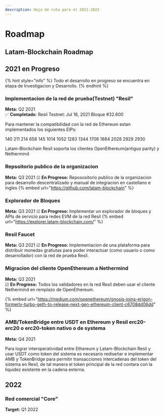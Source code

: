 ```yaml
---
description: Hoja de ruta para el 2021-2022
---
```


# Roadmap

## **Latam-Blockchain Roadmap**

## **2021 en Progreso**

{% hint style="info" %}
Todo el desarrollo en progreso se encuentra en etapa de Investigacion y Desarrollo.
{% endhint %}

### **Implementacion de la red de prueba(Testnet) "Resil"**

**Meta:** Q2 2021  
 ✅ **Completado**: Resil Testnet: Jul 18, 2021 Bloque \#32.600

Para mantener la compatibilidad con la red de Ethereum estan implementados los siguientes EIPs:

140
211
214
658
145
1014
1052
1283
1344
1706
1884
2028
2929
2930

Latam-Blockchain Resil soporta los clientes OpenEthereum(antiguo parity) y Nethermind

### **Repsoitorio publico de la organizacion**

**Meta:** Q3 2021
 ☑ **En Progreso:** Reposositorio publico de la organizacion para desarrollo descentralizado y manual de integracion en castellano e ingles
{% embed url="https://github.com/latam-blockchain" %}

### **Explorador de Bloques**

**Meta:** Q3 2021
 ☑ **En Progreso:** Implementar un explorador de bloques y APIs de servicio para redes EVM de la red Resil
{% embed url="https://explorer.latam-blockchain.com/" %}

### **Resil Faucet**

**Meta:** Q3 2021
 ☑ **En Progreso:** Implementacion de una plataforma para distribuir monedas gratiutas para poder interactuar (como usuario o como desarrollador) con la red de prueba Resil.

### Migracion del cliente OpenEthereum a Nethermind

**Meta:** Q3 2021  
☑ **En Progreso:** Todos los validadores en la red Resil deben usar el cliente Nethermind en remplazo de OpenEthereum. 

{% embed url="https://medium.com/openethereum/gnosis-joins-erigon-formerly-turbo-geth-to-release-next-gen-ethereum-client-c6708dd06dd" %}


### **AMB/TokenBridge entre USDT en Ethereum y Resil erc20-erc20 o erc20-token nativo o de systema**

**Meta:** Q4 2021

Para lograr interoperatividad entre Ethereum y Latam-Blockchain Resil y usar USDT como token del sistema es necesario rediseñar e implementar AMB y TokenBridge para permitir transacciones intercadenas del token del sistema en Resil, de tal manera el token principal de la red contara con la liquidez existente en la cadena externa.

## **2022**

### **Red comercial "Core"**

**Target:** Q1 2022  


